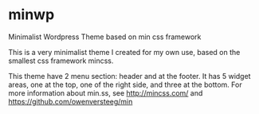 # minwp
Minimalist Wordpress Theme based on min css framework

This is a very minimalist theme I created for my own use, based on the smallest css framework mincss.

This theme have 2 menu section: header and at the footer.  It has 5 widget areas, one at the top, one of the right side, and three at the bottom.  For more information about min.ss, see http://mincss.com/ and https://github.com/owenversteeg/min
